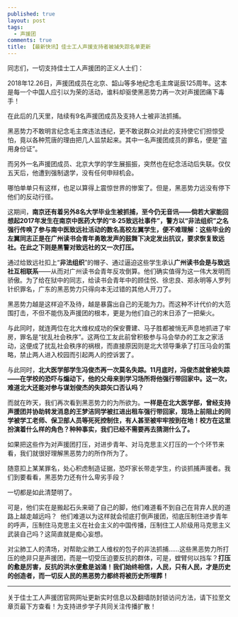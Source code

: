 ```yaml
---
published: true
layout: post
tags: 
  - 声援团
comments: true
title: 【最新快讯】佳士工人声援支持者被捕失踪名单更新
---
```


同志们，一切支持佳士工人声援团的正义人士们：  

2018年12.26日，声援团成员在北京、韶山等多地纪念毛主席诞辰125周年。这本是每一个中国人应引以为荣的活动，谁料却驱使黑恶势力再一次对声援团痛下毒手！

在此后的几天里，陆续有9名声援团成员及支持人士被非法抓捕。  

黑恶势力不敢明言纪念毛主席违法违纪，更不敢说群众对此的支持使它们担惊受怕，竟以各种荒唐的理由把几人监禁起来。其中一名声援团成员的罪名，便是“盗用身份证”。 

而另外一名声援团成员、北京大学的学生展振振，突然也在纪念活动后失联。仅仅五天后，他遭到强制退学，没有任何申辩机会。 

哪怕单单只有这样，也足以算得上震惊世界的惨案了。但是，黑恶势力远没有停下他们的反动行径。 

这期间，**南京还有着另外8名大学毕业生被抓捕，至今仍无音讯——倘若大家能回想起2017年发生在南京中医药大学的“8·25致远社事件”，警方以“非法组织”之名强行传唤了参与南中医致远社活动的数名高校左翼学生，便不难理解：这些毕业的左翼同志正是在广州读书会青年勇敢发声的鼓舞下决定发出抗议，要求恢复致远社。在此之下则是黑警对致远社的又一次打压。**

通过给致远社扣上“**非法组织**”的帽子、通过逼迫这些学生承认**广州读书会是与致远社互相联系**——从而对广州读书会青年反攻倒算。他们确实值得为这一伟大发明而骄傲。为了给在狱中的同志，给读书会青年中的顾佳悦、徐忠良、郑永明等人罗列针织罪名，广东的黑恶势力只得向本无过错的其他人开刀了。

黑恶势力越是这样迫不及待，越是暴露出自己的无能为力。而这种不计代价的大范围打击，不但不能伤及声援团的根本，更是为他们自己的末日添了一把柴火。

与此同时，就连两位在北大维权成功的保安曹建、马子胜都被悄无声息地抓进了牢房，罪名是“扰乱社会秩序”。这两位工友此前曾积极参与马会举办的工友之家活动，这便成了扰乱社会秩序的祸根，而直接原因则是北大领导秉承了打压马会的策略，禁止两人进入校园而引起两人的控诉罢了。

与此同时，**北大医学部学生冯俊杰再一次莫名失踪。11月底时，冯俊杰就曾被失踪——在学校的恐吓与煽动下，他的父母来到学习场所将他强行带回家中。这一次，难道北大还能对参与谋划俊杰的失踪矢口否认吗？**

而就在昨天，我们再次看到黑恶势力的为所欲为。**一样是在北大医学部，曾经支持声援团并协助转发消息的王梦洁同学被扛进出租车强行带回家，现场上前阻止的同学被学工老师、保卫部人员等死死控制住，有人甚至被牢牢按到在地！校方在这里扮演着什么样的角色？种种事实，我们已经不需要再去猜测什么了。**

如果把这些作为对声援团打压，对进步青年、对马克思主义打压的一个个环节来看，我们就很好理解黑恶势力的所作所为了。

随意扣上某某罪名，处心积虑制造证据，恐吓家长带走学生，约谈抓捕声援者。我们到要看看，黑恶势力还有什么卑劣手段？

一切都是如此清楚明了。

可是，他们实在是搬起石头来砸了自己的脚，他们难道看不到自己在背弃人民的道路上越走越远吗？  他们难道以为这样就会彻底打倒声援团，彻底压制住进步青年的呼声，压制住马克思主义在社会主义的中国传播，压制住工人阶级用马克思主义武装自己吗？这简直就是痴心妄想。

对尘肺工人的清场，对帮助尘肺工人维权的包子的非法抓捕……这些黑恶势力所打压的绝非只是声援团，而是一切受压迫要反抗的群体，可是，螳臂何以挡车？**打压的愈是厉害，反抗的洪水便愈是汹涌！我们始终相信，人民，只有人民，才是历史的创造者，而一切反人民的黑恶势力都终将被历史所埋葬！**

---
关于佳士工人声援团官网网址更新实时信息以及翻墙防封锁访问方法，请下拉至文章页最下方查看！为支持进步学子共同关注传播扩散！
